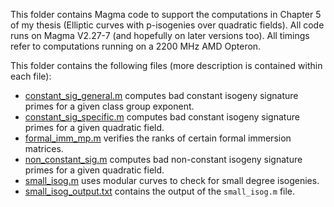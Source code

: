 This folder contains Magma code to support the computations in Chapter 5 of my thesis (Elliptic curves with p-isogenies over quadratic fields). All code runs on Magma V2.27-7 (and hopefully on later versions too). All timings refer to computations running on a 2200 MHz AMD Opteron.

This folder contains the following files (more description is contained within each file):

- [constant_sig_general.m](constant_sig_general.m) computes bad constant isogeny signature primes for a given class group exponent.
- [constant_sig_specific.m](constant_sig_specific.m) computes bad constant isogeny signature primes for a given quadratic field.
- [formal_imm_mp.m](formal_imm_mp.m) verifies the ranks of certain formal immersion matrices.
- [non_constant_sig.m](non_constant_sig.m) computes bad non-constant isogeny signature primes for a given quadratic field.
- [small_isog.m](small_isog.m) uses modular curves to check for small degree isogenies.
- [small_isog_output.txt](small_isog_output.txt) contains the output of the `small_isog.m` file.
